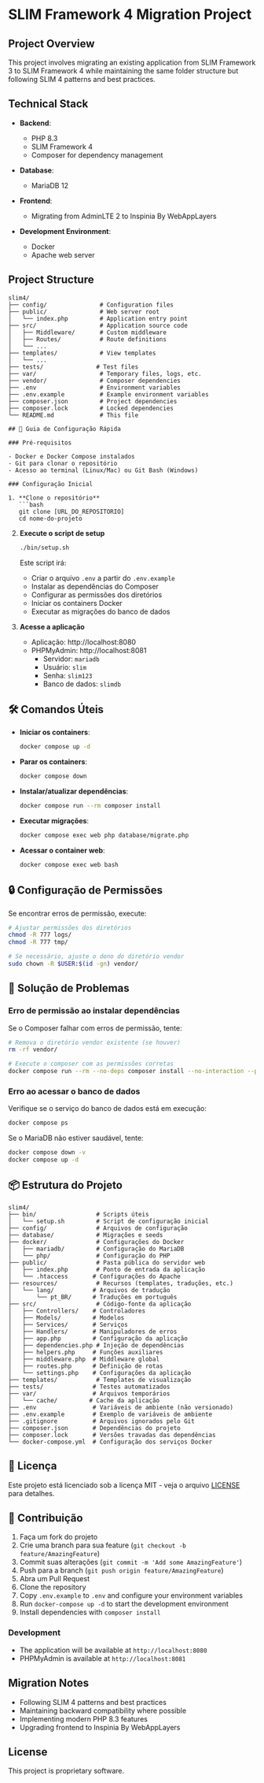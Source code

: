 # SLIM Framework 4 Migration Project

## Project Overview
This project involves migrating an existing application from SLIM Framework 3 to SLIM Framework 4 while maintaining the same folder structure but following SLIM 4 patterns and best practices.

## Technical Stack
- **Backend**:
  - PHP 8.3
  - SLIM Framework 4
  - Composer for dependency management

- **Database**:
  - MariaDB 12

- **Frontend**:
  - Migrating from AdminLTE 2 to Inspinia By WebAppLayers

- **Development Environment**:
  - Docker
  - Apache web server

## Project Structure
```
slim4/
├── config/               # Configuration files
├── public/               # Web server root
│   └── index.php         # Application entry point
├── src/                  # Application source code
│   ├── Middleware/       # Custom middleware
│   ├── Routes/           # Route definitions
│   └── ...
├── templates/            # View templates
│   └── ...
├── tests/               # Test files
├── var/                  # Temporary files, logs, etc.
├── vendor/               # Composer dependencies
├── .env                  # Environment variables
├── .env.example          # Example environment variables
├── composer.json         # Project dependencies
├── composer.lock         # Locked dependencies
└── README.md             # This file

## 🚀 Guia de Configuração Rápida

### Pré-requisitos

- Docker e Docker Compose instalados
- Git para clonar o repositório
- Acesso ao terminal (Linux/Mac) ou Git Bash (Windows)

### Configuração Inicial

1. **Clone o repositório**
   ```bash
   git clone [URL_DO_REPOSITORIO]
   cd nome-do-projeto
   ```

2. **Execute o script de setup**
   ```bash
   ./bin/setup.sh
   ```
   
   Este script irá:
   - Criar o arquivo `.env` a partir do `.env.example`
   - Instalar as dependências do Composer
   - Configurar as permissões dos diretórios
   - Iniciar os containers Docker
   - Executar as migrações do banco de dados

3. **Acesse a aplicação**
   - Aplicação: http://localhost:8080
   - PHPMyAdmin: http://localhost:8081
     - Servidor: `mariadb`
     - Usuário: `slim`
     - Senha: `slim123`
     - Banco de dados: `slimdb`

## 🛠 Comandos Úteis

- **Iniciar os containers**:
  ```bash
  docker compose up -d
  ```

- **Parar os containers**:
  ```bash
  docker compose down
  ```

- **Instalar/atualizar dependências**:
  ```bash
  docker compose run --rm composer install
  ```

- **Executar migrações**:
  ```bash
  docker compose exec web php database/migrate.php
  ```

- **Acessar o container web**:
  ```bash
  docker compose exec web bash
  ```

## 🔒 Configuração de Permissões

Se encontrar erros de permissão, execute:

```bash
# Ajustar permissões dos diretórios
chmod -R 777 logs/
chmod -R 777 tmp/

# Se necessário, ajuste o dono do diretório vendor
sudo chown -R $USER:$(id -gn) vendor/
```

## 🐛 Solução de Problemas

### Erro de permissão ao instalar dependências

Se o Composer falhar com erros de permissão, tente:

```bash
# Remova o diretório vendor existente (se houver)
rm -rf vendor/

# Execute o composer com as permissões corretas
docker compose run --rm --no-deps composer install --no-interaction --prefer-dist --optimize-autoloader
```

### Erro ao acessar o banco de dados

Verifique se o serviço do banco de dados está em execução:

```bash
docker compose ps
```

Se o MariaDB não estiver saudável, tente:

```bash
docker compose down -v
docker compose up -d
```

## 📦 Estrutura do Projeto

```
slim4/
├── bin/                 # Scripts úteis
│   └── setup.sh         # Script de configuração inicial
├── config/              # Arquivos de configuração
├── database/            # Migrações e seeds
├── docker/              # Configurações do Docker
│   ├── mariadb/         # Configuração do MariaDB
│   └── php/             # Configuração do PHP
├── public/              # Pasta pública do servidor web
│   ├── index.php        # Ponto de entrada da aplicação
│   └── .htaccess       # Configurações do Apache
├── resources/           # Recursos (templates, traduções, etc.)
│   └── lang/           # Arquivos de tradução
│       └── pt_BR/      # Traduções em português
├── src/                 # Código-fonte da aplicação
│   ├── Controllers/    # Controladores
│   ├── Models/         # Modelos
│   ├── Services/       # Serviços
│   ├── Handlers/       # Manipuladores de erros
│   ├── app.php         # Configuração da aplicação
│   ├── dependencies.php # Injeção de dependências
│   ├── helpers.php     # Funções auxiliares
│   ├── middleware.php  # Middleware global
│   ├── routes.php      # Definição de rotas
│   └── settings.php    # Configurações da aplicação
├── templates/           # Templates de visualização
├── tests/              # Testes automatizados
├── var/                # Arquivos temporários
│   └── cache/         # Cache da aplicação
├── .env                # Variáveis de ambiente (não versionado)
├── .env.example        # Exemplo de variáveis de ambiente
├── .gitignore          # Arquivos ignorados pelo Git
├── composer.json       # Dependências do projeto
├── composer.lock       # Versões travadas das dependências
└── docker-compose.yml  # Configuração dos serviços Docker
```

## 📝 Licença

Este projeto está licenciado sob a licença MIT - veja o arquivo [LICENSE](LICENSE) para detalhes.

## 🤝 Contribuição

1. Faça um fork do projeto
2. Crie uma branch para sua feature (`git checkout -b feature/AmazingFeature`)
3. Commit suas alterações (`git commit -m 'Add some AmazingFeature'`)
4. Push para a branch (`git push origin feature/AmazingFeature`)
5. Abra um Pull Request
1. Clone the repository
2. Copy `.env.example` to `.env` and configure your environment variables
3. Run `docker-compose up -d` to start the development environment
4. Install dependencies with `composer install`

### Development
- The application will be available at `http://localhost:8080`
- PHPMyAdmin is available at `http://localhost:8081`

## Migration Notes
- Following SLIM 4 patterns and best practices
- Maintaining backward compatibility where possible
- Implementing modern PHP 8.3 features
- Upgrading frontend to Inspinia By WebAppLayers

## License
This project is proprietary software.

